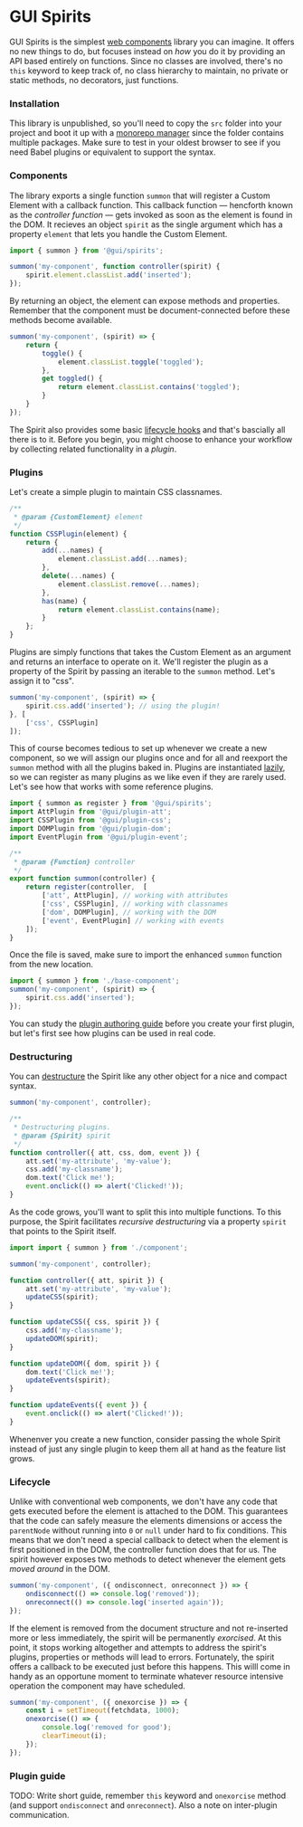 # GUI Spirits
GUI Spirits is the simplest [web components](https://developer.mozilla.org/en-US/docs/Web/Web_Components) library you can imagine. It offers no new things to do, but focuses instead on *how* you do it by providing an API based entirely on functions. Since no classes are involved, there's no `this` keyword to keep track of, no class hierarchy to maintain, no private or static methods, no decorators, just functions.

### Installation
This library is unpublished, so you'll need to copy the `src` folder into your project and boot it up with a [monorepo manager](https://blog.bitsrc.io/11-tools-to-build-a-monorepo-in-2021-7ce904821cc2) since the folder contains multiple packages. Make sure to test in your oldest browser to see if you need Babel plugins or equivalent to support the syntax.

### Components
The library exports a single function `summon` that will register a Custom Element with a callback function. This callback function  — hencforth known as the *controller function*  — gets invoked as soon as the element is found in the DOM. It recieves an object `spirit` as the single argument which has a property `element` that lets you handle the Custom Element.


```js
import { summon } from '@gui/spirits';

summon('my-component', function controller(spirit) {
	spirit.element.classList.add('inserted');
});
```

By returning an object, the element can expose methods and properties. Remember that the component must be document-connected before these methods become available.


```js
summon('my-component', (spirit) => {
	return {
		toggle() {
			element.classList.toggle('toggled');
		},
		get toggled() {
			return element.classList.contains('toggled');
		}
	}
});
```

The Spirit also provides some basic [lifecycle hooks](#lifecycle) and that's bascially all there is to it. Before you begin, you might choose to enhance your workflow by collecting related functionality in a *plugin*.


### Plugins

Let's create a simple plugin to maintain CSS classnames. 

```js
/**
 * @param {CustomElement} element
 */
function CSSPlugin(element) {
	return {
		add(...names) {
			element.classList.add(...names);
		},
		delete(...names) {
			element.classList.remove(...names);
		},
		has(name) {
			return element.classList.contains(name);
		}
	};
}
```

Plugins are simply functions that takes the Custom Element as an argument and returns an interface to operate on it. We'll register the plugin as a property of the Spirit by passing an iterable to the `summon` method. Let's assign it to "css".


```js
summon('my-component', (spirit) => {
	spirit.css.add('inserted'); // using the plugin!
}, [
	['css', CSSPlugin]
]);
```

This of course becomes tedious to set up whenever we create a new component, so we will assign our plugins once and for all and reexport the `summon` method with all the plugins baked in. Plugins are instantiated [lazily](https://en.wikipedia.org/wiki/Lazy_initialization), so we can register as many plugins as we like even if they are rarely used. Let's see how that works with some reference plugins.


```js
import { summon as register } from '@gui/spirits';
import AttPlugin from '@gui/plugin-att';
import CSSPlugin from '@gui/plugin-css';
import DOMPlugin from '@gui/plugin-dom';
import EventPlugin from '@gui/plugin-event';

/**
 * @param {Function} controller
 */
export function summon(controller) {
	return register(controller,  [
		['att', AttPlugin], // working with attributes
		['css', CSSPlugin], // working with classnames
		['dom', DOMPlugin], // working with the DOM
		['event', EventPlugin] // working with events
	]);
}
```

Once the file is saved, make sure to import the enhanced `summon` function from the new location.

```js
import { summon } from './base-component';
summon('my-component', (spirit) => {
    spirit.css.add('inserted');
});
```

You can study the [plugin authoring guide](LINK!) before you create your first plugin, but let's first see how plugins can be used in real code.


### Destructuring

You can [destructure](https://www.javascripttutorial.net/es6/javascript-object-destructuring/) the Spirit like any other object for a nice and compact syntax.

```js
summon('my-component', controller);

/**
 * Destructuring plugins.
 * @param {Spirit} spirit
 */
function controller({ att, css, dom, event }) {
	att.set('my-attribute', 'my-value');
	css.add('my-classname');
	dom.text('Click me!');
	event.onclick(() => alert('Clicked!'));
}
```

As the code grows, you'll want to split this into multiple functions. To this purpose, the Spirit facilitates *recursive destructuring* via a property `spirit` that points to the Spirit itself. 

```js
import import { summon } from './component';

summon('my-component', controller);

function controller({ att, spirit }) {
	att.set('my-attribute', 'my-value');
	updateCSS(spirit);
}

function updateCSS({ css, spirit }) {
	css.add('my-classname');
	updateDOM(spirit);
}

function updateDOM({ dom, spirit }) {
	dom.text('Click me!');
	updateEvents(spirit);
}

function updateEvents({ event }) {
	event.onclick(() => alert('Clicked!'));
}

```

Whenenver you create a new function, consider passing the whole Spirit instead of just any single plugin to keep them all at hand as the feature list grows.


### Lifecycle
 
Unlike with conventional web components, we don't have any code that gets executed before the element is attached to the DOM. This guarantees that the code can safely measure the elements dimensions or access the `parentNode` without running into `0` or `null` under hard to fix conditions. This means that we don't need a special callback to detect when the element is first positioned in the DOM, the controller function does that for us. The spirit however exposes two methods to detect whenever the element gets *moved around* in the DOM.


```js
summon('my-component', ({ ondisconnect, onreconnect }) => {
	ondisconnect(() => console.log('removed'));
	onreconnect(() => console.log('inserted again'));
});
```

If the element is removed from the document structure and not re-inserted more or less immediately, the spirit will be permanently *exorcised*. At this point, it stops working altogether and attempts to address the spirit's plugins, properties or methods will lead to errors. Fortunately, the spirit offers a callback to be executed just before this happens. This willl come in handy as an opportune moment to terminate whatever resource intensive operation the component  may have scheduled.


```js
summon('my-component', ({ onexorcise }) => {
    const i = setTimeout(fetchdata, 1000);
	onexorcise(() => {
	    console.log('removed for good');
	    clearTimeout(i);
	});
});
```


### Plugin guide

TODO: Write short guide, remember `this` keyword and `onexorcise` method (and support `ondisconnect` and `onreconnect`). Also a note on inter-plugin communication.